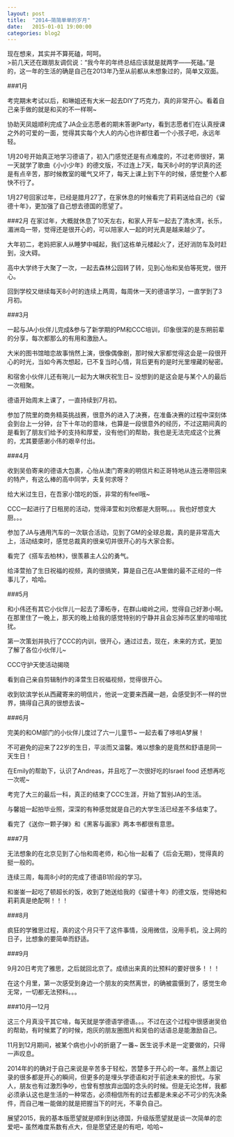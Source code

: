 ```yaml
---
layout: post
title:  "2014—简简单单的岁月"
date:   2015-01-01 19:00:00
categories: blog2
---
```

<figcaption>
现在想来，其实并不算死磕，呵呵。
</figcaption>
>前几天还在跟朋友调侃说：“我今年的年终总结应该就是就两字——死磕。”是的，这一年的生活的确是自己在2013年乃至从前都从未想象过的，简单又双面。

###1月

考完期末考试以后，和琳姐还有大米一起去DIY了巧克力，真的非常开心。看着自己亲手做的就是和买的不一样啊~  

协助天凤姐顺利完成了JA企业志愿者的期末答谢Party，看到志愿者们在认真授课之外的可爱的一面，觉得其实每个大人的内心也许都住着一个小孩子吧，永远年轻。

1月20号开始真正地学习德语了，初入门感觉还是有点难度的，不过老师很好，第一天就学了歌曲《小小少年》的德文版，不过连上7天，每天8小时的学识真的还是有点辛苦，那时候教室的暖气又坏了，每天上课上到下午的时候，感觉整个人都快不行了。

1月27号回家过年，已经是腊月27了，在家休息的时候看完了莉莉送给自己的《留德十年》，更加强了自己想去德国的愿望了。

###2月
在家过年，大概就休息了10天左右，和家人开车一起去了清水湾，长乐，湄洲岛一带，觉得还是很开心的，可以陪家人一起的时光真是越来越少了。

大年初二，老妈把家人从睡梦中喊起，我们这栋单元楼起火了，还好消防车及时赶到，没大碍。

高中大学终于大聚了一次，一起去森林公园转了转，见到心怡和吴伯等死党，很开心。

回到学校又继续每天8小时的连续上两周，每周休一天的德语学习，一直学到了3月初。

###3月

一起与JA小伙伴儿完成&参与了新学期的PM和CCC培训，印象很深的是东朔前辈的分享，每次都那么的有用和激励人。

大米的图书馆暗恋故事悄然上演，很像偶像剧，那时候大家都觉得这会是一段很开心的时光，当如今再次想起，已不复当时心情，背后更有的是时光里埋藏的秘密。

和宿舍小伙伴儿还有琬儿一起为大琳庆祝生日~  没想到的是这会是与某个人的最后一次相聚。

德语开始周末上课了，一直持续到7月初。

参加了院里的商务精英挑战赛，很意外的进入了决赛，在准备决赛的过程中深刻体会到台上一分钟，台下十年功的意味，也算是一段很意外的经历，不过这期间真的是看到了朋友们给予的支持和厚爱，没有他们的帮助，我也是无法完成这个比赛的，尤其要感谢小伟的艰辛付出。

###4月

收到吴伯寄来的德语大包裹，心怡从澳门寄来的明信片和正哥特地从连云港带回来的特产，有这么棒的高中同学，夫复何求呀？

给大米过生日，在吾家小馆吃的饭，非常的有feel哦~

CCC一起进行了日租房的活动，觉得泽萱和刘欣都是大厨啊。。。我也好想变大厨。。。

参加了JA与通用汽车的一次联合活动，见到了GM的全球总裁，真的是非常高大上，活动结束时，感觉总裁真的很亲切并很开心的与大家合影。

看完了《搭车去柏林》，很羡慕主人公的勇气。

给泽萱拍了生日祝福的视频，真的很搞笑，算是自己在JA里做的最不正经的一件事儿了，哈哈。

###5月

和小伟还有其它小伙伴儿一起去了潭柘寺，在群山峻岭之间，觉得自己好渺小啊。在那里住了一晚上，那天的晚上给我的感觉特别的宁静并且会忘掉市区里的喧喧扰扰。 

第一次策划并执行了CCC的内训，很开心，通过过去，现在，未来的方式，更加了解了各位小伙伴儿~ 

CCC守护天使活动揭晓

看到自己亲自剪辑制作的泽萱生日祝福视频，觉得很开心。

收到钦滨学长从西藏寄来的明信片，他说一定要来西藏一趟，会感受到不一样的世界，搞得自己真的很想去诶~

###6月

完美的和OM部门的小伙伴儿度过了六一儿童节~ 一起去看了哆啦A梦展！

不可避免的迎来了22岁的生日，平淡而又温馨。难以想象的是竟然和舒语是同一天生日！

在Emily的帮助下，认识了Andreas，并且吃了一次很好吃的Israel food 还想再吃一次呢~

考完了大三的最后一科，真正的结束了CCC生涯，开始了暂别JA的生活。

与馨姐一起拍毕业照，深深的有种感觉就是自己的大学生活已经差不多结束了。

看完了《送你一颗子弹》和《黑客与画家》两本书都很有意思。

###7月

无法想象的在北京见到了心怡和周老师，和心怡一起看了《后会无期》，觉得真的挺一般的。

连续三周，每周8小时的完成了德语B1阶段的学习。

和崟崟一起吃了顿超长的饭，收到了她送给我的《留德十年》的德文版，觉得她和莉莉真是绝配啊！！！

###8月

疯狂的学雅思过程，真的这个月只干了这件事情，没用微信，没用手机，没上网的日子，比想象的要简单而舒适。

###9月

9月20日考完了雅思，之后就回北京了。成绩出来真的比预料的要好很多！！！

在这个月里，第一次感受到身边一个朋友的突然离世，的确被震慑到了，感觉生命无常，一切都无法预料。。。

###10月—12月

这三个月真没干其它啥，每天就是学德语学德语。。。不过在这个过程中很感谢吴伯的帮助，有时候累了的时候，炮灰的朋友圈图片和吴伯的话语总是能激励自己。

11月到12月期间，被某个病也小小的折磨了一番~  医生说手术是一定要做的，只得一声叹息。


2014年的的确对于自己来说是辛苦多于轻松，苦楚多于开心的一年。虽然上面记录的很多都是开心的瞬间，但更多的是埋头学德语和对于前途未来的担忧。与家人，朋友也有过激烈争吵，也曾有想放弃出国的念头的时候。但是无论怎样，我都必须承认这也是生活的一种常态，必须相信所有的过去都是未来必不可少的先决条件，而自己唯一能做的就是把握当下的时光，不辜负自己。

展望2015，我的基本版愿望就是顺利到达德国，升级版愿望就是谈一次简单的恋爱吧~ 虽然难度系数有点大，但是愿望还是的有吧，哈哈~


